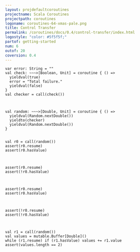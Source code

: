 ```yaml
---
layout: projdefaultcoroutines
projectname: Scala Coroutines
projectpath: coroutines
logoname: coroutines-64-xmas-pale.png
title: Control Transfer
permalink: /coroutines/docs/0.4/control-transfer/index.html
logostyle: "color: #5f5f5f;"
partof: getting-started
num: 6
outof: 20
coversion: 0.4
---
```





    var error: String = ""
    val check: ~~~>[Boolean, Unit] = coroutine { () =>
      yieldval(true)
      error = "Total failure."
      yieldval(false)
    }
    val checker = call(check())



    val random: ~~~>[Double, Unit] = coroutine { () =>
      yieldval(Random.nextDouble())
      yieldto(checker)
      yieldval(Random.nextDouble())
    }


    val r0 = call(random())
    assert(r0.resume)
    assert(r0.hasValue)



    assert(r0.resume)
    assert(!r0.hasValue)



    assert(r0.resume)
    assert(r0.hasValue)



    assert(!r0.resume)
    assert(!r0.hasValue)



    val r1 = call(random())
    val values = mutable.Buffer[Double]()
    while (r1.resume) if (r1.hasValue) values += r1.value
    assert(values.length == 2)


<div>
<pre id="examplebox-1">
</pre>
</div>
<script>
setContent(
  "examplebox-1",
  "https://api.github.com/repos/storm-enroute/coroutines/contents/src/test/scala/scala/examples/ControlTransfer.scala",
  null,
  "raw",
  "https://github.com/storm-enroute/coroutines/blob/master/src/test/scala/scala/examples/ControlTransfer.scala");
</script>



